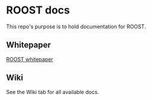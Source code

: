 # ROOST docs

This repo's purpose is to hold documentation for ROOST. 

## Whitepaper

[ROOST whitepaper](https://github.com/live-roost/docs/wiki/White-Paper)

## Wiki

See the Wiki tab for all available docs.
